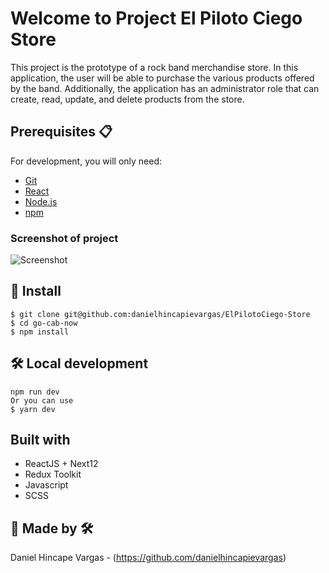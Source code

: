 # Welcome to Project El Piloto Ciego Store

This project is the prototype of a rock band merchandise store. In this application, the user will be able to purchase the various products offered by the band. Additionally, the application has an administrator role that can create, read, update, and delete products from the store.

## Prerequisites 📋

For development, you will only need:

- [Git](https://git-scm.com/downloads)
- [React](https://es.react.dev/)
- [Node.js](https://nodejs.org)
- [npm](https://www.npmjs.com/)

### Screenshot of project

  <p {align="center"}>
  <img src="https://media.giphy.com/media/v1.Y2lkPTc5MGI3NjExdG52eWp1OW9waXlwZGZwaWcxN2g3MDFzNzZpcWN0N3NuZzFnZGw5dSZlcD12MV9pbnRlcm5hbF9naWZfYnlfaWQmY3Q9Zw/iOcoHKyPMGdDpge38R/giphy.gif" alt="Screenshot"/>
  </p>


## 🔧 Install 

    $ git clone git@github.com:danielhincapievargas/ElPilotoCiego-Store
    $ cd go-cab-now
    $ npm install
    
## 🛠️ Local development

    npm run dev
    Or you can use
    $ yarn dev

## Built with

- ReactJS + Next12
- Redux Toolkit
- Javascript
- SCSS


## 👥 Made by 🛠️

Daniel Hincape Vargas - (https://github.com/danielhincapievargas)
